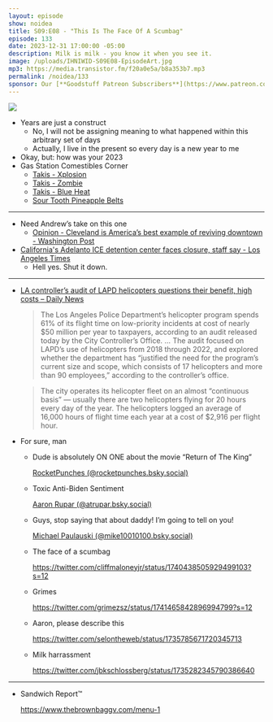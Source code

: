 ```yaml
---
layout: episode
show: noidea
title: S09:E08 - "This Is The Face Of A Scumbag"
episode: 133
date: 2023-12-31 17:00:00 -05:00
description: Milk is milk - you know it when you see it.
image: /uploads/IHNIWID-S09E08-EpisodeArt.jpg
mp3: https://media.transistor.fm/f20a0e5a/b8a353b7.mp3
permalink: /noidea/133
sponsor: Our [**Goodstuff Patreon Subscribers**](https://www.patreon.com/goodstuff "Goodstuff on Patreon") and listeners just like you! Support your favorite podcasts directly to get access to the discord and more.
---
```


![](/uploads/IHNIWID-S09E08-EpisodeArt.jpg)

- Years are just a construct
    - No, I will not be assigning meaning to what happened within this arbitrary set of days
    - Actually, I live in the present so every day is a new year to me
- Okay, but: how was your 2023
- Gas Station Comestibles Corner
    - [Takis - Xplosion](https://opensesamebox.com/products/takis-xplosion-cheese-and-chilipepper-flavor)
    - [Takis - Zombie](https://mexicratecandy.com/products/takis-zombies-3-25oz)
    - [Takis - Blue Heat](https://barcel-usa.com/takis®/takis-blue-heat®)
    - [Sour Tooth Pineapple Belts](https://sourtooth.com/products/belts-pineapple)

---

- Need Andrew’s take on this one
    - [Opinion - Cleveland is America’s best example of reviving downtown - Washington Post](https://www.washingtonpost.com/opinions/interactive/2023/cleveland-downtown-empty-offices-transform/)
- [California's Adelanto ICE detention center faces closure, staff say - Los Angeles Times](https://www.latimes.com/politics/story/2023-12-19/adelanto-immigration-detention-facility-potential-closure?utm_id=122010&sfmc_id=2393103&skey_id=2fab05684fdfe808d9f32f9c4cff6977746f16fcc263687d6536010ee7a128c4)
    - Hell yes. Shut it down.

---

- [LA controller’s audit of LAPD helicopters questions their benefit, high costs – Daily News](https://www.dailynews.com/2023/12/11/la-controllers-audit-of-lapd-helicopters-questions-their-benefit-high-costs/?utm_medium=email&utm_source=ActiveCampaign&utm_medium=email&utm_content=How+California+climate+action+will+cut+tax+revenue&utm_campaign=WhatMatters)
    
    > The Los Angeles Police Department’s helicopter program spends 61% of its flight time on low-priority incidents at cost of nearly $50 million per year to taxpayers, according to an audit released today by the City Controller’s Office. … The audit focused on LAPD’s use of helicopters from 2018 through 2022, and explored whether the department has “justified the need for the program’s current size and scope, which consists of 17 helicopters and more than 90 employees,” according to the controller’s office.
    > 
    
    > The city operates its helicopter fleet on an almost “continuous basis” — usually there are two helicopters flying for 20 hours every day of the year. The helicopters logged an average of 16,000 hours of flight time each year at a cost of $2,916 per flight hour.
    > 
- For sure, man
    - Dude is absolutely ON ONE about the movie “Return of The King”
        
        [RocketPunches (@rocketpunches.bsky.social)](https://bsky.app/profile/rocketpunches.bsky.social/post/3kgj3bjljfa2n)
        
    - Toxic Anti-Biden Sentiment
        
        [Aaron Rupar (@atrupar.bsky.social)](https://bsky.app/profile/atrupar.bsky.social/post/3khs3ashvp22b)
        
    - Guys, stop saying that about daddy! I’m going to tell on you!
        
        [Michael Paulauski (@mike10010100.bsky.social)](https://bsky.app/profile/mike10010100.bsky.social/post/3khu7e3qxuf23)
        
    - The face of a scumbag
        
        https://twitter.com/cliffmaloneyjr/status/1740438505929499103?s=12
        
    - Grimes
        
        https://twitter.com/grimezsz/status/1741465842896994799?s=12
        
    - Aaron, please describe this
        
        https://twitter.com/selontheweb/status/1735785671720345713
        
    - Milk harrassment
        
        https://twitter.com/jbkschlossberg/status/1735282345790386640
        

---

- Sandwich Report™
    
    https://www.thebrownbaggv.com/menu-1